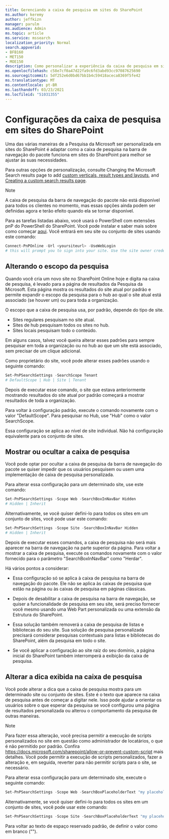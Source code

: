 ```yaml
---
title: Gerenciando a caixa de pesquisa em sites do SharePoint
ms.author: keremy
author: jeffkizn
manager: parulm
ms.audience: Admin
ms.topic: article
ms.service: mssearch
localization_priority: Normal
search.appverid:
- BFB160
- MET150
- MOE150
description: Como personalizar a experiência da caixa de pesquisa em sites do SharePoint
ms.openlocfilehash: c58e7cf0a47d22fa9c6fd3abd93cc97087625690
ms.sourcegitcommit: 5df252e6d0bd67bb1b4c59418aceca8369f5fe42
ms.translationtype: MT
ms.contentlocale: pt-BR
ms.lasthandoff: 03/23/2021
ms.locfileid: "51031355"
---
```

# <a name="search-box-settings-on-sharepoint-sites"></a>Configurações da caixa de pesquisa em sites do SharePoint

Uma das várias maneiras de a Pesquisa da Microsoft ser personalizada em sites do SharePoint é adaptar como a caixa de pesquisa na barra de navegação do pacote funciona em sites do SharePoint para melhor se ajustar às suas necessidades.

Para outras opções de personalização, consulte Changing the Microsoft Search results page to add [custom verticals, result types and layouts](customize-search-page.md), and [Creating a custom search results page](create-search-results-pages.md).

> [!NOTE]
> A caixa de pesquisa da barra de navegação do pacote não está disponível para todos os clientes no momento, mas essas opções ainda podem ser definidas agora e terão efeito quando ela se tornar disponível.

Para as tarefas listadas abaixo, você usará o PowerShell com extensões pnP do PowerShell do SharePoint. Você pode instalar e saber mais sobre como começar [aqui](/powershell/sharepoint/sharepoint-pnp/sharepoint-pnp-cmdlets?view=sharepoint-ps). Você entrará em seu site ou conjunto de sites usando este comando:

```powershell
Connect-PnPOnline -Url <yoursiteurl> -UseWebLogin
# this will prompt you to sign into your site. Use the site owner credentials 
```

## <a name="changing-the-scope-of-search"></a>Alterando o escopo da pesquisa

Quando você cria um novo site no SharePoint Online hoje e digita na caixa de pesquisa, é levado para a página de resultados da Pesquisa da Microsoft. Esta página mostra os resultados do site atual por padrão e permite expandir o escopo da pesquisa para o hub ao qual o site atual está associado (se houver um) ou para toda a organização.

O escopo que a caixa de pesquisa usa, por padrão, depende do tipo de site.

* Sites regulares pesquisam no site atual.
* Sites de hub pesquisam todos os sites no hub.
* Sites locais pesquisam todo o conteúdo.

Em alguns casos, talvez você queira alterar esses padrões para sempre pesquisar em toda a organização ou no hub ao que um site está associado, sem precisar de um clique adicional.

Como proprietário do site, você pode alterar esses padrões usando o seguinte comando:

```powershell
Set-PnPSearchSettings -SearchScope Tenant
# DefaultScope | Hub | Site | Tenant
```

Depois de executar esse comando, o site que estava anteriormente mostrando resultados do site atual por padrão começará a mostrar resultados de toda a organização.

Para voltar à configuração padrão, execute o comando novamente com o valor "DefaultScope". Para pesquisar no Hub, use "Hub" como o valor SearchScope.

Essa configuração se aplica ao nível de site individual. Não há configuração equivalente para os conjunto de sites.

## <a name="show-or-hide-the-search-box"></a>Mostrar ou ocultar a caixa de pesquisa

Você pode optar por ocultar a caixa de pesquisa da barra de navegação do pacote se quiser impedir que os usuários pesquisem ou usem uma implementação de caixa de pesquisa personalizada.

Para alterar essa configuração para um determinado site, use este comando:

```powershell
Set-PnPSearchSettings -Scope Web -SearchBoxInNavBar Hidden
# Hidden | Inherit
```

Alternativamente, se você quiser defini-lo para todos os sites em um conjunto de sites, você pode usar este comando:

```powershell
Set-PnPSearchSettings -Scope Site -SearchBoxInNavBar Hidden
# Hidden | Inherit
```

Depois de executar esses comandos, a caixa de pesquisa não será mais aparecer na barra de navegação na parte superior da página. Para voltar a mostrar a caixa de pesquisa, execute os comandos novamente com o valor fornecido para o parâmetro "SearchBoxInNavBar" como "Herdar".

Há vários pontos a considerar:

* Essa configuração só se aplica à caixa de pesquisa na barra de navegação do pacote. Ele não se aplica às caixas de pesquisa que estão na página ou às caixas de pesquisa em páginas clássicas.

* Depois de desabilitar a caixa de pesquisa na barra de navegação, se quiser a funcionalidade de pesquisa em seu site, será preciso fornecer você mesmo usando uma Web Part personalizada ou uma extensão da Estrutura do SharePoint.

* Essa solução também removerá a caixa de pesquisa de listas e bibliotecas do seu site. Sua solução de pesquisa personalizada precisará considerar pesquisas contextuais para listas e bibliotecas do SharePoint, além da pesquisa em todo o site.

* Se você aplicar a configuração ao site raiz do seu domínio, a página inicial do SharePoint também interromperá a exibição da caixa de pesquisa.

## <a name="changing-the-hint-displayed-in-the-search-box"></a>Alterar a dica exibida na caixa de pesquisa

Você pode alterar a dica que a caixa de pesquisa mostra para um determinado site ou conjunto de sites. Este é o texto que aparece na caixa de pesquisa antes de começar a digitar nele. Isso pode ajudar a orientar os usuários sobre o que esperar da pesquisa se você configurou uma página de resultados personalizada ou alterou o comportamento da pesquisa de outras maneiras.

> [!NOTE]
> Para fazer essa alteração, você precisa permitir a execução de scripts personalizados no site em questão como administrador de locatários, o que é não permitido por padrão. Confira https://docs.microsoft.com/sharepoint/allow-or-prevent-custom-script mais detalhes. Você pode permitir a execução de scripts personalizados, fazer a alteração e, em seguida, reverter para não permitir scripts para o site, se necessário.

Para alterar essa configuração para um determinado site, execute o seguinte comando:

```powershell
Set-PnPSearchSettings -Scope Web -SearchBoxPlaceholderText "my placeholder" 
```

Alternativamente, se você quiser defini-lo para todos os sites em um conjunto de sites, você pode usar este comando:

```powershell
Set-PnPSearchSettings -Scope Site -SearchBoxPlaceholderText "my placeholder" 
```

Para voltar ao texto de espaço reservado padrão, de definir o valor como em branco ("").